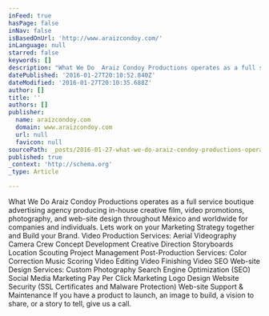 ```yaml
---
inFeed: true
hasPage: false
inNav: false
isBasedOnUrl: 'http://www.araizcondoy.com/'
inLanguage: null
starred: false
keywords: []
description: "What We Do  Araiz Condoy Productions operates as a full service boutique advertising agency producing in-house creative film,\_video promotions,\_photography, and"
datePublished: '2016-01-27T20:10:52.840Z'
dateModified: '2016-01-27T20:10:35.688Z'
author: []
title: ''
authors: []
publisher:
  name: araizcondoy.com
  domain: www.araizcondoy.com
  url: null
  favicon: null
sourcePath: _posts/2016-01-27-what-we-do-araiz-condoy-productions-operates-as-a-full-serv.md
published: true
_context: 'http://schema.org'
_type: Article

---
```

What We Do Araiz Condoy Productions operates as a full service boutique advertising agency producing in-house creative film, video promotions, photography, and web-site design throughout México and worldwide for companies and individuals. Lets work on your Marketing Strategy together and Build your Brand. Video Production Services: Aerial Videography Camera Crew Concept Development Creative Direction Storyboards Location Scouting Project Management Post-Production Services: Color Correction Music Scoring Video Editing  Video Finishing Video SEO Web-site Design Services: Custom Photography Search Engine Optimization (SEO) Social Media Marketing Pay Per Click Marketing Logo Design Website Security (SSL Certificates and Malware Protection) Web-site Support & Maintenance If you have a product to launch, an image to build, a vision to share, or a story to tell, give us a call.
